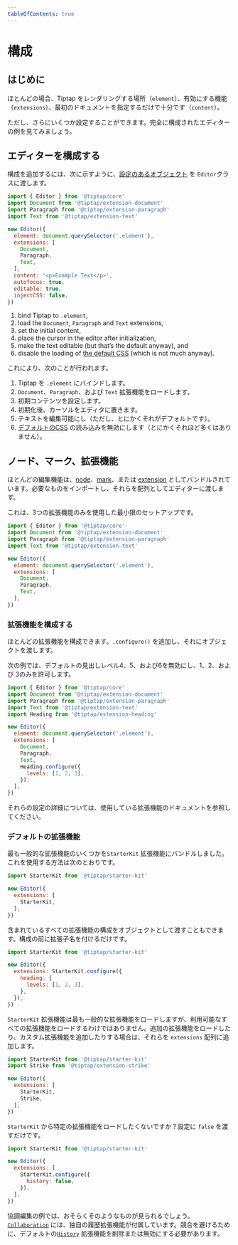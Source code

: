 ```yaml
---
tableOfContents: true
---
```


# 構成

## はじめに

<!-- For most cases it’s enough to say where Tiptap should be rendered (`element`), what functionalities you want to enable (`extensions`) and what the initial document should be (`content`). -->

<!-- A few more things can be configured though. Let’s look at a fully configured editor example. -->

ほとんどの場合、Tiptap をレンダリングする場所（`element`）、有効にする機能（`extensions`）、最初のドキュメントを指定するだけで十分です（`content`）。

ただし、さらにいくつか設定することができます。完全に構成されたエディターの例を見てみましょう。

## エディターを構成する

構成を追加するには、次に示すように、[設定のあるオブジェクト](/api/editor) を `Editor`クラスに渡します。

<!-- To add your configuration, pass [an object with settings](/api/editor) to the `Editor` class, like shown here: -->

```js
import { Editor } from '@tiptap/core'
import Document from '@tiptap/extension-document'
import Paragraph from '@tiptap/extension-paragraph'
import Text from '@tiptap/extension-text'

new Editor({
  element: document.querySelector('.element'),
  extensions: [
    Document,
    Paragraph,
    Text,
  ],
  content: '<p>Example Text</p>',
  autofocus: true,
  editable: true,
  injectCSS: false,
})
```

<!-- This will do the following: -->

1. bind Tiptap to `.element`,
2. load the `Document`, `Paragraph` and `Text` extensions,
3. set the initial content,
4. place the cursor in the editor after initialization,
5. make the text editable (but that’s the default anyway), and
6. disable the loading of [the default CSS](https://github.com/ueberdosis/tiptap/tree/main/packages/core/src/style.ts) (which is not much anyway).


これにより、次のことが行われます。

1. Tiptap を `.element` にバインドします。
2. `Document`、`Paragraph`、および `Text` 拡張機能をロードします。
3. 初期コンテンツを設定します。
4. 初期化後、カーソルをエディタに置きます。
5. テキストを編集可能にし（ただし、とにかくそれがデフォルトです）。
6. [デフォルトのCSS](https://github.com/ueberdosis/tiptap/tree/main/packages/core/src/style.ts) の読み込みを無効にします（とにかくそれほど多くはありません）。

## ノード、マーク、拡張機能

ほとんどの編集機能は、[node](/api/nodes)、[mark](/api/marks)、または [extension](/api/extensions) としてバンドルされています。必要なものをインポートし、それらを配列としてエディターに渡します。

これは、3つの拡張機能のみを使用した最小限のセットアップです。

<!-- Most editing features are bundled as [node](/api/nodes), [mark](/api/marks) or [extension](/api/extensions). Import what you need and pass them as an array to the editor. -->

<!-- Here is the minimal setup with only three extensions: -->

```js
import { Editor } from '@tiptap/core'
import Document from '@tiptap/extension-document'
import Paragraph from '@tiptap/extension-paragraph'
import Text from '@tiptap/extension-text'

new Editor({
  element: document.querySelector('.element'),
  extensions: [
    Document,
    Paragraph,
    Text,
  ],
})
```

### 拡張機能を構成する

ほとんどの拡張機能を構成できます。`.configure()` を追加し、それにオブジェクトを渡します。

次の例では、デフォルトの見出しレベル4、5、および6を無効にし、1、2、および 3のみを許可します。

<!-- Most extensions can be configured. Add a `.configure()` and pass an object to it. -->

<!-- The following example will disable the default heading levels 4, 5 and 6 and just allow 1, 2 and 3: -->

```js
import { Editor } from '@tiptap/core'
import Document from '@tiptap/extension-document'
import Paragraph from '@tiptap/extension-paragraph'
import Text from '@tiptap/extension-text'
import Heading from '@tiptap/extension-heading'

new Editor({
  element: document.querySelector('.element'),
  extensions: [
    Document,
    Paragraph,
    Text,
    Heading.configure({
      levels: [1, 2, 3],
    }),
  ],
})
```

<!-- Have a look at the documentation of the extension you are using to learn more about their settings. -->

それらの設定の詳細については、使用している拡張機能のドキュメントを参照してください。

### デフォルトの拡張機能

最も一般的な拡張機能のいくつかを`StarterKit` 拡張機能にバンドルしました。これを使用する方法は次のとおりです。

<!-- We have bundled a few of the most common extensions into a `StarterKit` extension. Here is how you to use that: -->

```js
import StarterKit from '@tiptap/starter-kit'

new Editor({
  extensions: [
    StarterKit,
  ],
})
```

<!-- You can even pass a configuration for all included extensions as an object. Just prefix the configuration with the extension name: -->

含まれているすべての拡張機能の構成をオブジェクトとして渡すこともできます。構成の前に拡張子名を付けるだけです。

```js
import StarterKit from '@tiptap/starter-kit'

new Editor({
  extensions: StarterKit.configure({
    heading: {
      levels: [1, 2, 3],
    },
  }),
})
```

<!-- The `StarterKit` extension loads the most common extensions, but not all available extensions. If you want to load additional extensions or add a custom extension, add them to the `extensions` array: -->

`StarterKit` 拡張機能は最も一般的な拡張機能をロードしますが、利用可能なすべての拡張機能をロードするわけではありません。追加の拡張機能をロードしたり、カスタム拡張機能を追加したりする場合は、それらを `extensions` 配列に追加します。

```js
import StarterKit from '@tiptap/starter-kit'
import Strike from '@tiptap/extension-strike'

new Editor({
  extensions: [
    StarterKit,
    Strike,
  ],
})
```

<!-- Don’t want to load a specific extension from the `StarterKit`? Just pass `false` to the config: -->

`StarterKit` から特定の拡張機能をロードしたくないですか？設定に `false` を渡すだけです。

```js
import StarterKit from '@tiptap/starter-kit'

new Editor({
  extensions: [
    StarterKit.configure({
      history: false,
    }),
  ],
})
```

<!-- You will probably see something like that in collaborative editing examples. The [`Collaboration`](/api/extensions/collaboration) comes with its own history extension. You need to remove or disable the default [`History`](/api/extensions/history) extension to avoid conflicts. -->

協調編集の例では、おそらくそのようなものが見られるでしょう。 [`Collaboration`](/api/extensions/collaboration) には、独自の履歴拡張機能が付属しています。競合を避けるために、デフォルトの[`History`](/api/extensions/history) 拡張機能を削除または無効にする必要があります。